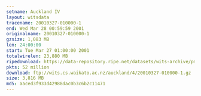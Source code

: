 ```yaml
---
setname: Auckland IV
layout: witsdata
tracename: 20010327-010000-1
end: Wed Mar 28 00:59:59 2001
originalname: 20010327-010000-1
gzsize: 1,083 MB
len: 24:00:00
start: Tue Mar 27 01:00:00 2001
totalwirelen: 23,880 MB
ripedownload: https://data-repository.ripe.net/datasets/wits-archive/pma/long/auck/4//20010327-010000-1.gz
pkts: 52 million
download: ftp://wits.cs.waikato.ac.nz/auckland/4/20010327-010000-1.gz
size: 3,816 MB
md5: aaced3f933d42988dac0b3c6b2c11471
---
```

